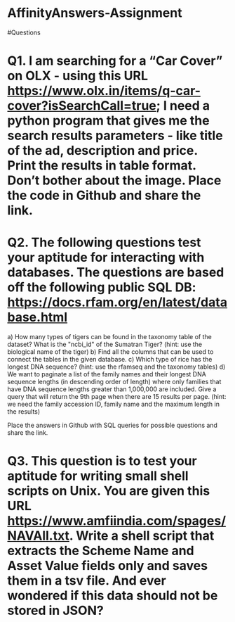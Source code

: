 # AffinityAnswers-Assignment

#Questions

# Q1. I am searching for a “Car Cover” on OLX - using this URL https://www.olx.in/items/q-car-cover?isSearchCall=true; I need a python program that gives me the search results parameters - like title of the ad, description and price. Print the results in table format. Don’t bother about the image. Place the code in Github and share the link.

# Q2. The following questions test your aptitude for interacting with databases. The questions are based off the following public SQL DB: https://docs.rfam.org/en/latest/database.html

a) How many types of tigers can be found in the taxonomy table of the dataset? What is the "ncbi_id" of the Sumatran Tiger? (hint: use the biological name of the tiger)
b) Find all the columns that can be used to connect the tables in the given database.
c) Which type of rice has the longest DNA sequence? (hint: use the rfamseq and the taxonomy tables)
d) We want to paginate a list of the family names and their longest DNA sequence lengths (in descending order of length) where only families that have DNA sequence lengths greater than 1,000,000 are included. Give a query that will return the 9th page when there are 15 results per page. (hint: we need the family accession ID, family name and the maximum length in the results)

Place the answers in Github with SQL queries for possible questions and share the link.

# Q3. This question is to test your aptitude for writing small shell scripts on Unix. You are given this URL https://www.amfiindia.com/spages/NAVAll.txt. Write a shell script that extracts the Scheme Name and Asset Value fields only and saves them in a tsv file. And ever wondered if this data should not be stored in JSON?
